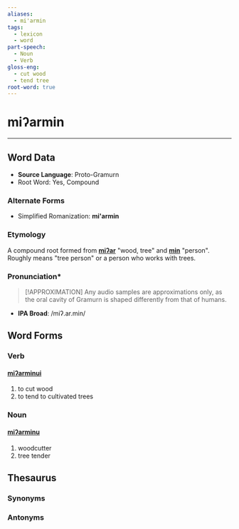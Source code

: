 ```yaml
---
aliases:
  - mi'armin
tags:
  - lexicon
  - word
part-speech:
  - Noun
  - Verb
gloss-eng:
  - cut wood
  - tend tree
root-word: true
---
```

# miʔarmin
---
## Word Data
- **Source Language**: Proto-Gramurn
- Root Word: Yes, Compound
### Alternate Forms
- Simplified Romanization: **mi'armin**
### Etymology
A compound root formed from [**miʔar**](lexicon/m/miʔar) "wood, tree" and [**min**](lexicon/m/min) "person". Roughly means "tree person" or a person who works with trees.
### Pronunciation\*
> [!APPROXIMATION]
> Any audio samples are approximations only, as the oral cavity of Gramurn is shaped differently from that of humans.
- **IPA Broad**: /miʔ.ar.min/
## Word Forms

### Verb
#### [miʔarminui](lexicon/m/miʔarminui)
1. to cut wood
2. to tend to cultivated trees
### Noun
#### [miʔarminu](lexicon/m/miʔarminu)
1. woodcutter
2. tree tender
## Thesaurus
### Synonyms

### Antonyms

